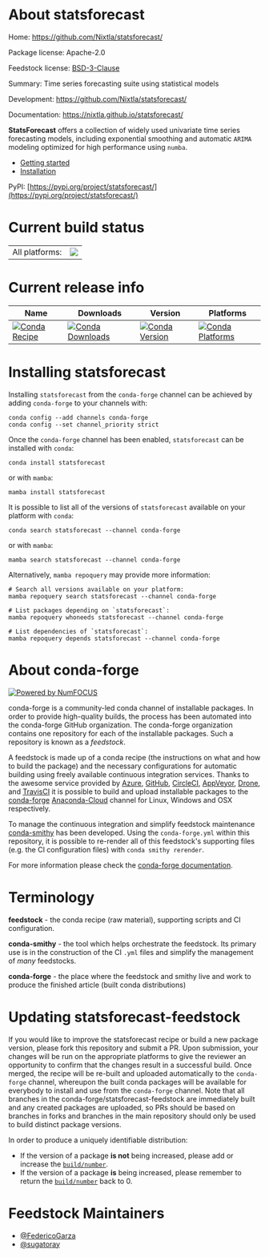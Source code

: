 About statsforecast
===================

Home: https://github.com/Nixtla/statsforecast/

Package license: Apache-2.0

Feedstock license: [BSD-3-Clause](https://github.com/conda-forge/statsforecast-feedstock/blob/main/LICENSE.txt)

Summary: Time series forecasting suite using statistical models

Development: https://github.com/Nixtla/statsforecast/

Documentation: https://nixtla.github.io/statsforecast/

**StatsForecast** offers a collection of widely used univariate time series forecasting
models, including exponential smoothing and automatic `ARIMA` modeling optimized for
high performance using `numba`.

- [Getting started](https://github.com/Nixtla/statsforecast/tree/main/#-getting-started-)
- [Installation](https://github.com/Nixtla/statsforecast/tree/main/#-installation)

PyPI: [https://pypi.org/project/statsforecast/](https://pypi.org/project/statsforecast/)


Current build status
====================


<table><tr><td>All platforms:</td>
    <td>
      <a href="https://dev.azure.com/conda-forge/feedstock-builds/_build/latest?definitionId=15578&branchName=main">
        <img src="https://dev.azure.com/conda-forge/feedstock-builds/_apis/build/status/statsforecast-feedstock?branchName=main">
      </a>
    </td>
  </tr>
</table>

Current release info
====================

| Name | Downloads | Version | Platforms |
| --- | --- | --- | --- |
| [![Conda Recipe](https://img.shields.io/badge/recipe-statsforecast-green.svg)](https://anaconda.org/conda-forge/statsforecast) | [![Conda Downloads](https://img.shields.io/conda/dn/conda-forge/statsforecast.svg)](https://anaconda.org/conda-forge/statsforecast) | [![Conda Version](https://img.shields.io/conda/vn/conda-forge/statsforecast.svg)](https://anaconda.org/conda-forge/statsforecast) | [![Conda Platforms](https://img.shields.io/conda/pn/conda-forge/statsforecast.svg)](https://anaconda.org/conda-forge/statsforecast) |

Installing statsforecast
========================

Installing `statsforecast` from the `conda-forge` channel can be achieved by adding `conda-forge` to your channels with:

```
conda config --add channels conda-forge
conda config --set channel_priority strict
```

Once the `conda-forge` channel has been enabled, `statsforecast` can be installed with `conda`:

```
conda install statsforecast
```

or with `mamba`:

```
mamba install statsforecast
```

It is possible to list all of the versions of `statsforecast` available on your platform with `conda`:

```
conda search statsforecast --channel conda-forge
```

or with `mamba`:

```
mamba search statsforecast --channel conda-forge
```

Alternatively, `mamba repoquery` may provide more information:

```
# Search all versions available on your platform:
mamba repoquery search statsforecast --channel conda-forge

# List packages depending on `statsforecast`:
mamba repoquery whoneeds statsforecast --channel conda-forge

# List dependencies of `statsforecast`:
mamba repoquery depends statsforecast --channel conda-forge
```


About conda-forge
=================

[![Powered by
NumFOCUS](https://img.shields.io/badge/powered%20by-NumFOCUS-orange.svg?style=flat&colorA=E1523D&colorB=007D8A)](https://numfocus.org)

conda-forge is a community-led conda channel of installable packages.
In order to provide high-quality builds, the process has been automated into the
conda-forge GitHub organization. The conda-forge organization contains one repository
for each of the installable packages. Such a repository is known as a *feedstock*.

A feedstock is made up of a conda recipe (the instructions on what and how to build
the package) and the necessary configurations for automatic building using freely
available continuous integration services. Thanks to the awesome service provided by
[Azure](https://azure.microsoft.com/en-us/services/devops/), [GitHub](https://github.com/),
[CircleCI](https://circleci.com/), [AppVeyor](https://www.appveyor.com/),
[Drone](https://cloud.drone.io/welcome), and [TravisCI](https://travis-ci.com/)
it is possible to build and upload installable packages to the
[conda-forge](https://anaconda.org/conda-forge) [Anaconda-Cloud](https://anaconda.org/)
channel for Linux, Windows and OSX respectively.

To manage the continuous integration and simplify feedstock maintenance
[conda-smithy](https://github.com/conda-forge/conda-smithy) has been developed.
Using the ``conda-forge.yml`` within this repository, it is possible to re-render all of
this feedstock's supporting files (e.g. the CI configuration files) with ``conda smithy rerender``.

For more information please check the [conda-forge documentation](https://conda-forge.org/docs/).

Terminology
===========

**feedstock** - the conda recipe (raw material), supporting scripts and CI configuration.

**conda-smithy** - the tool which helps orchestrate the feedstock.
                   Its primary use is in the construction of the CI ``.yml`` files
                   and simplify the management of *many* feedstocks.

**conda-forge** - the place where the feedstock and smithy live and work to
                  produce the finished article (built conda distributions)


Updating statsforecast-feedstock
================================

If you would like to improve the statsforecast recipe or build a new
package version, please fork this repository and submit a PR. Upon submission,
your changes will be run on the appropriate platforms to give the reviewer an
opportunity to confirm that the changes result in a successful build. Once
merged, the recipe will be re-built and uploaded automatically to the
`conda-forge` channel, whereupon the built conda packages will be available for
everybody to install and use from the `conda-forge` channel.
Note that all branches in the conda-forge/statsforecast-feedstock are
immediately built and any created packages are uploaded, so PRs should be based
on branches in forks and branches in the main repository should only be used to
build distinct package versions.

In order to produce a uniquely identifiable distribution:
 * If the version of a package **is not** being increased, please add or increase
   the [``build/number``](https://docs.conda.io/projects/conda-build/en/latest/resources/define-metadata.html#build-number-and-string).
 * If the version of a package **is** being increased, please remember to return
   the [``build/number``](https://docs.conda.io/projects/conda-build/en/latest/resources/define-metadata.html#build-number-and-string)
   back to 0.

Feedstock Maintainers
=====================

* [@FedericoGarza](https://github.com/FedericoGarza/)
* [@sugatoray](https://github.com/sugatoray/)

